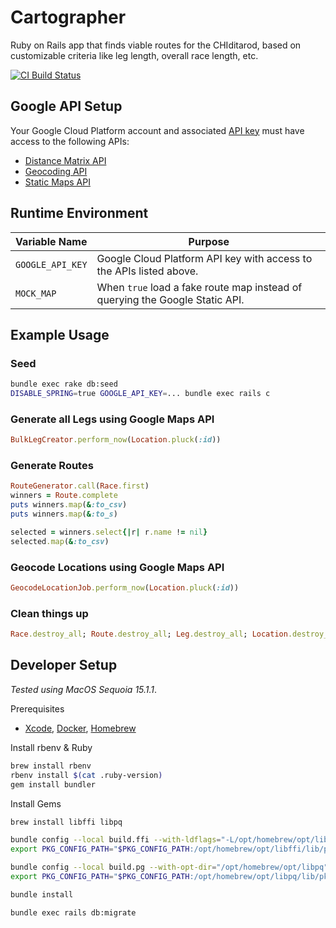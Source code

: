 # Cartographer

Ruby on Rails app that finds viable routes for the CHIditarod, based on
customizable criteria like leg length, overall race length, etc.

[![CI Build Status](https://dl.circleci.com/status-badge/img/gh/chiditarod/cartographer/tree/master.svg?style=svg)](https://dl.circleci.com/status-badge/redirect/gh/chiditarod/cartographer/tree/master)

## Google API Setup

Your Google Cloud Platform account and associated [API key](https://console.cloud.google.com/apis/credentials) must have access to the following APIs:

- [Distance Matrix API](https://developers.google.com/maps/documentation/distance-matrix/intro)
- [Geocoding API](https://developers.google.com/maps/documentation/geocoding/start)
- [Static Maps API](https://developers.google.com/maps/documentation/maps-static/intro)

## Runtime Environment

| Variable Name | Purpose |
| ---- | ------- |
| `GOOGLE_API_KEY` | Google Cloud Platform API key with access to the APIs listed above. |
| `MOCK_MAP` | When `true` load a fake route map instead of querying the Google Static API. |


## Example Usage

### Seed

```bash
bundle exec rake db:seed
DISABLE_SPRING=true GOOGLE_API_KEY=... bundle exec rails c
```

### Generate all Legs using Google Maps API

```ruby
BulkLegCreator.perform_now(Location.pluck(:id))
```

### Generate Routes

```ruby
RouteGenerator.call(Race.first)
winners = Route.complete
puts winners.map(&:to_csv)
puts winners.map(&:to_s)

selected = winners.select{|r| r.name != nil}
selected.map(&:to_csv)
```

### Geocode Locations using Google Maps API

```ruby
GeocodeLocationJob.perform_now(Location.pluck(:id))
```

### Clean things up

```ruby
Race.destroy_all; Route.destroy_all; Leg.destroy_all; Location.destroy_all; Leg.destroy_all; nil
```


## Developer Setup

*Tested using MacOS Sequoia 15.1.1*.

Prerequisites

- [Xcode](https://itunes.apple.com/us/app/xcode/id497799835),
  [Docker](https://www.docker.com), [Homebrew](https://brew.sh/)

Install rbenv & Ruby

```bash
brew install rbenv
rbenv install $(cat .ruby-version)
gem install bundler
```

Install Gems

```bash
brew install libffi libpq

bundle config --local build.ffi --with-ldflags="-L/opt/homebrew/opt/libffi/lib"
export PKG_CONFIG_PATH="$PKG_CONFIG_PATH:/opt/homebrew/opt/libffi/lib/pkgconfig"

bundle config --local build.pg --with-opt-dir="/opt/homebrew/opt/libpq"
export PKG_CONFIG_PATH="$PKG_CONFIG_PATH:/opt/homebrew/opt/libpq/lib/pkgconfig"

bundle install

bundle exec rails db:migrate
```

